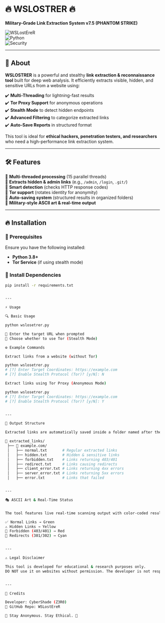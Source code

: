 # 🔥 WSLOSTRER 🔥  
**Military-Grade Link Extraction System v7.5 (PHANTOM STRIKE)**  

![WSLostEreR](https://img.shields.io/badge/Status-Active-brightgreen?style=flat-square)  
![Python](https://img.shields.io/badge/Python-3.8%2B-blue?style=flat-square)  
![Security](https://img.shields.io/badge/Security-Advanced-red?style=flat-square)  

---

## 🚀 About  
**WSLOSTRER** is a powerful and stealthy **link extraction & reconnaissance tool** built for deep web analysis. It efficiently extracts visible, hidden, and sensitive URLs from a website using:  

✔️ **Multi-Threading** for lightning-fast results  
✔️ **Tor Proxy Support** for anonymous operations  
✔️ **Stealth Mode** to detect hidden endpoints  
✔️ **Advanced Filtering** to categorize extracted links  
✔️ **Auto-Save Reports** in structured format  

This tool is ideal for **ethical hackers, penetration testers, and researchers** who need a high-performance link extraction system.  

---

## 🛠 Features  
🔹 **Multi-threaded processing** (15 parallel threads)  
🔹 **Extracts hidden & admin links** (e.g., `/admin`, `/login`, `.git/`)  
🔹 **Smart detection** (checks HTTP response codes)  
🔹 **Tor support** (rotates identity for anonymity)  
🔹 **Auto-saving system** (structured results in organized folders)  
🔹 **Military-style ASCII art & real-time output**  

---

## 🔥 Installation  
### 📌 Prerequisites  
Ensure you have the following installed:  
- **Python 3.8+**  
- **Tor Service** (if using stealth mode)  

### 📌 Install Dependencies  
```bash
pip install -r requirements.txt


---

⚡ Usage

🔍 Basic Usage

python wslosetrer.py

🔹 Enter the target URL when prompted
🔹 Choose whether to use Tor (Stealth Mode)

⚙️ Example Commands

Extract links from a website (without Tor)

python wslosetrer.py
# [?] Enter Target Coordinates: https://example.com
# [?] Enable Stealth Protocol (Tor)? [y/N]: N

Extract links using Tor Proxy (Anonymous Mode)

python wslosetrer.py
# [?] Enter Target Coordinates: https://example.com
# [?] Enable Stealth Protocol (Tor)? [y/N]: Y


---

📁 Output Structure

Extracted links are automatically saved inside a folder named after the website’s domain:

📂 extracted_links/
 ├── 📂 example.com/
 │   ├── normal.txt       # Regular extracted links
 │   ├── hidden.txt       # Hidden & sensitive links
 │   ├── forbidden.txt    # Links returning 403/401
 │   ├── redirect.txt     # Links causing redirects
 │   ├── client_error.txt # Links returning 4xx errors
 │   ├── server_error.txt # Links returning 5xx errors
 │   ├── error.txt        # Links that failed


---

🎭 ASCII Art & Real-Time Status


The tool features live real-time scanning output with color-coded results!

✅ Normal Links → Green
⚠️ Hidden Links → Yellow
🚫 Forbidden (403/401) → Red
🔄 Redirects (301/302) → Cyan


---

⚠️ Legal Disclaimer

This tool is developed for educational & research purposes only.
DO NOT use it on websites without permission. The developer is not responsible for any misuse!


---

👑 Credits

Developer: CyberShade (Z3R0)
📌 GitHub Repo: WSLostEreR

🔹 Stay Anonymous. Stay Ethical. 🔹